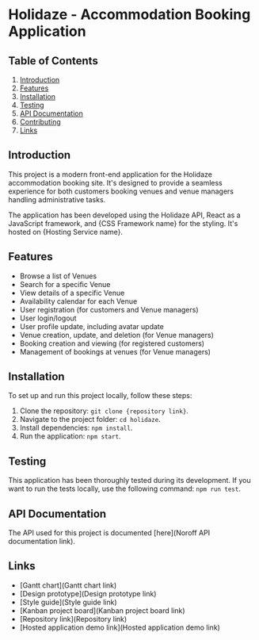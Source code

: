 # Holidaze -  Accommodation Booking Application

## Table of Contents

1. [Introduction](#introduction)
2. [Features](#features)
3. [Installation](#installation)
4. [Testing](#testing)
5. [API Documentation](#api-documentation)
6. [Contributing](#contributing)
7. [Links](#links)

## Introduction

This project is a modern front-end application for the Holidaze accommodation booking site. It's designed to provide a seamless experience for both customers booking venues and venue managers handling administrative tasks.

The application has been developed using the Holidaze API, React as a JavaScript framework, and {CSS Framework name} for the styling. It's hosted on {Hosting Service name}.

## Features

- Browse a list of Venues
- Search for a specific Venue
- View details of a specific Venue
- Availability calendar for each Venue
- User registration (for customers and Venue managers)
- User login/logout
- User profile update, including avatar update
- Venue creation, update, and deletion (for Venue managers)
- Booking creation and viewing (for registered customers)
- Management of bookings at venues (for Venue managers)

## Installation

To set up and run this project locally, follow these steps:

1. Clone the repository: `git clone {repository link}`.
2. Navigate to the project folder: `cd holidaze`.
3. Install dependencies: `npm install`.
4. Run the application: `npm start`.

## Testing

This application has been thoroughly tested during its development. If you want to run the tests locally, use the following command: `npm run test`.


## API Documentation

The API used for this project is documented [here](Noroff API documentation link).

## Links

- [Gantt chart](Gantt chart link)
- [Design prototype](Design prototype link)
- [Style guide](Style guide link)
- [Kanban project board](Kanban project board link)
- [Repository link](Repository link)
- [Hosted application demo link](Hosted application demo link)
